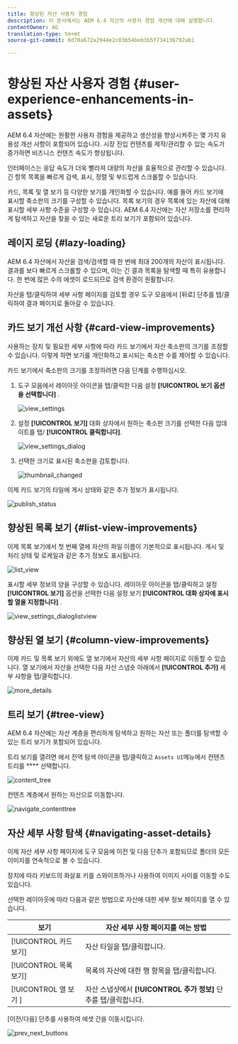 ```yaml
---
title: 향상된 자산 사용자 경험
description: 이 문서에서는 AEM 6.4 자산의 사용자 경험 개선에 대해 설명합니다.
contentOwner: AG
translation-type: tm+mt
source-git-commit: 0d70a672a2944e2c03b54beb3b5f734136792ab1

---
```



# 향상된 자산 사용자 경험 {#user-experience-enhancements-in-assets}

AEM 6.4 자산에는 원활한 사용자 경험을 제공하고 생산성을 향상시켜주는 몇 가지 유용성 개선 사항이 포함되어 있습니다. 시장 진입 컨텐츠를 제작/관리할 수 있는 속도가 증가하면 비즈니스 컨텐츠 속도가 향상됩니다.

인터페이스는 응답 속도가 더욱 빨라져 대량의 자산을 효율적으로 관리할 수 있습니다. 긴 항목 목록을 빠르게 검색, 표시, 정렬 및 부드럽게 스크롤할 수 있습니다.

카드, 목록 및 열 보기 등 다양한 보기를 개인화할 수 있습니다. 예를 들어 카드 보기에 표시할 축소판의 크기를 구성할 수 있습니다. 목록 보기의 경우 목록에 있는 자산에 대해 표시할 세부 사항 수준을 구성할 수 있습니다. AEM 6.4 자산에는 자산 저장소를 편리하게 탐색하고 자산을 찾을 수 있는 새로운 트리 보기가 포함되어 있습니다.

## 레이지 로딩 {#lazy-loading}

AEM 6.4 자산에서 자산을 검색/검색할 때 한 번에 최대 200개의 자산이 표시됩니다. 결과를 보다 빠르게 스크롤할 수 있으며, 이는 긴 결과 목록을 탐색할 때 특히 유용합니다. 한 번에 많은 수의 에셋이 로드되므로 검색 환경이 원활합니다.

자산을 탭/클릭하여 세부 사항 페이지를 검토할 경우 도구 모음에서 [뒤로] 단추를 탭/클릭하여 결과 페이지로 돌아갈 수 있습니다.

## 카드 보기 개선 사항 {#card-view-improvements}

사용하는 장치 및 필요한 세부 사항에 따라 카드 보기에서 자산 축소판의 크기를 조정할 수 있습니다. 이렇게 하면 보기를 개인화하고 표시되는 축소판 수를 제어할 수 있습니다.

카드 보기에서 축소판의 크기를 조정하려면 다음 단계를 수행하십시오.

1. 도구 모음에서 레이아웃 아이콘을 탭/클릭한 다음 설정 **[!UICONTROL 보기 옵션을 선택합니다]** .

   ![view_settings](assets/view_settings.png)

1. 설정 **[!UICONTROL 보기]** 대화 상자에서 원하는 축소판 크기를 선택한 다음 업데이트를 탭/ **[!UICONTROL 클릭합니다]**.

   ![view_settings_dialog](assets/view_settings_dialog.png)

1. 선택한 크기로 표시된 축소판을 검토합니다.

   ![thumbnail_changed](assets/thumbnails_changed.png)

이제 카드 보기의 타일에 게시 상태와 같은 추가 정보가 표시됩니다.

![publish_status](assets/publish_status.png)

## 향상된 목록 보기 {#list-view-improvements}

이제 목록 보기에서 첫 번째 열에 자산의 파일 이름이 기본적으로 표시됩니다. 게시 및 처리 상태 및 로케일과 같은 추가 정보도 표시됩니다.

![list_view](assets/list_view.png)

표시할 세부 정보의 양을 구성할 수 있습니다. 레이아웃 아이콘을 탭/클릭하고 설정 **[!UICONTROL 보기]** 옵션을 선택한 다음 설정 보기 **[!UICONTROL 대화 상자에 표시할 열을 지정합니다]** .

![view_settings_dialoglistview](assets/view_settings_dialoglistview.png)

## 향상된 열 보기 {#column-view-improvements}

이제 카드 및 목록 보기 외에도 열 보기에서 자산의 세부 사항 페이지로 이동할 수 있습니다. 열 보기에서 자산을 선택한 다음 자산 스냅숏 아래에서 **[!UICONTROL 추가]** 세부 사항을 탭/클릭합니다.

![more_details](assets/more_details.png)

## 트리 보기 {#tree-view}

AEM 6.4 자산에는 자산 계층을 편리하게 탐색하고 원하는 자산 또는 폴더를 탐색할 수 있는 트리 보기가 포함되어 있습니다.

트리 보기를 열려면 에서 전역 탐색 아이콘을 탭/클릭하고 `Assets UI`메뉴에서 컨텐츠 트리를 **** 선택합니다.

![content_tree](assets/content_tree.png)

컨텐츠 계층에서 원하는 자산으로 이동합니다.

![navigate_contenttree](assets/navigate_contenttree.png)

## 자산 세부 사항 탐색 {#navigating-asset-details}

이제 자산 세부 사항 페이지에 도구 모음에 이전 및 다음 단추가 포함되므로 폴더의 모든 이미지를 연속적으로 볼 수 있습니다.

장치에 따라 키보드의 화살표 키를 스와이프하거나 사용하여 이미지 사이를 이동할 수도 있습니다.

선택한 레이아웃에 따라 다음과 같은 방법으로 자산에 대한 세부 정보 페이지를 열 수 있습니다.

| **보기** | **자산 세부 사항 페이지를 여는 방법** |
|---|---|
| [!UICONTROL 카드 보기] | 자산 타일을 탭/클릭합니다. |
| [!UICONTROL 목록 보기] | 목록의 자산에 대한 행 항목을 탭/클릭합니다. |
| [!UICONTROL 열 보기 ] | 자산 스냅샷에서 **[!UICONTROL 추가 정보]** 단추를 탭/클릭합니다. |

[이전/다음] 단추를 사용하여 에셋 간을 이동시킵니다.

![prev_next_buttons](assets/prev_next_buttons.png)
